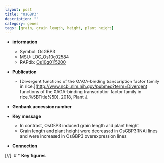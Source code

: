 ```yaml
---
layout: post
title: "OsGBP3"
description: ""
category: genes
tags: [grain, grain length, height, plant height]
---
```


* **Information**  
    + Symbol: OsGBP3  
    + MSU: [LOC_Os10g02584](http://rice.uga.edu/cgi-bin/ORF_infopage.cgi?orf=LOC_Os10g02584)  
    + RAPdb: [Os10g0115200](http://rapdb.dna.affrc.go.jp/viewer/gbrowse_details/irgsp1?name=Os10g0115200)  

* **Publication**  
    + [Divergent functions of the GAGA-binding transcription factor family in rice.](http://www.ncbi.nlm.nih.gov/pubmed?term=Divergent functions of the GAGA-binding transcription factor family in rice.%5BTitle%5D), 2018, Plant J.

* **Genbank accession number**  

* **Key message**  
    + In contrast, OsGBP3 induced grain length and plant height
    + Grain length and plant height were decreased in OsGBP3RNAi lines and were increased in OsGBP3 overexpression lines

* **Connection**  

[//]: # * **Key figures**  


